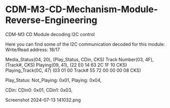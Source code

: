 # CDM-M3-CD-Mechanism-Module-Reverse-Engineering
CDM-M3 CD Module decoding I2C control

Here you can find some of the I2C communication decoded for this module:
Write/Read address: 18/17

Media_Status(04, 20), (Play_Status, CDin, CKS)
Track Number(03, 4F), (Track#, CKS)
Playing(09, 41), (22 E0 14 63 2C 1F 10 CKS)
Playing_Track(0C, 47) (03 01 00 Track# 55 72 00 00 00 08 CKS)

Play_Status:
	Not_Playing: 0x01,
	Playing: 0x04,
	
CDin:
	CDin0: 0x01,
	CDin1: 0x03,



Screenshot 2024-07-13 141032.png
